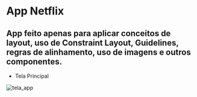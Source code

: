 # App Netflix

## App feito apenas para aplicar conceitos de layout, uso de Constraint Layout, Guidelines, regras de alinhamento, uso de imagens e outros componentes.

- Tela Principal

![tela_app](https://github.com/davilnv/netflix-app-course/assets/51168044/fc38cdeb-fde2-4a71-9dc6-66b69f2adff0)
